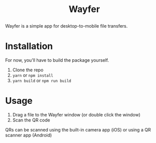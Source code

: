 <h1 align="center">
  <p>Wayfer</p>
</h1>

Wayfer is a simple app for desktop-to-mobile file transfers.

# Installation

For now, you'll have to build the package yourself.

1.  Clone the repo
2.  `yarn` or `npm install`
3.  `yarn build` or `npm run build`

# Usage

1.  Drag a file to the Wayfer window (or double click the window)
2.  Scan the QR code

QRs can be scanned using the built-in camera app (iOS) or using a QR scanner app (Android)
